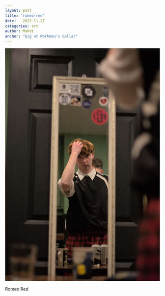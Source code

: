 ```yaml
---
layout: post
title: "romeo-red"
date:   2022-11-27
categories: art
author: Mahdi
anchor: "Gig at Workman's Cellar"
---
```


![romeo-red](/img/arts/workman-cellar-nov-2022/romeo-red.jpg)

<span class='image-details'>
Romeo Red
</span>
